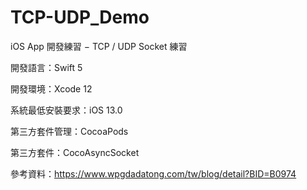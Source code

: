# TCP-UDP_Demo

iOS App 開發練習 − TCP / UDP Socket 練習

開發語言：Swift 5

開發環境：Xcode 12

系統最低安裝要求：iOS 13.0

第三方套件管理：CocoaPods

第三方套件：CocoAsyncSocket

參考資料：https://www.wpgdadatong.com/tw/blog/detail?BID=B0974
